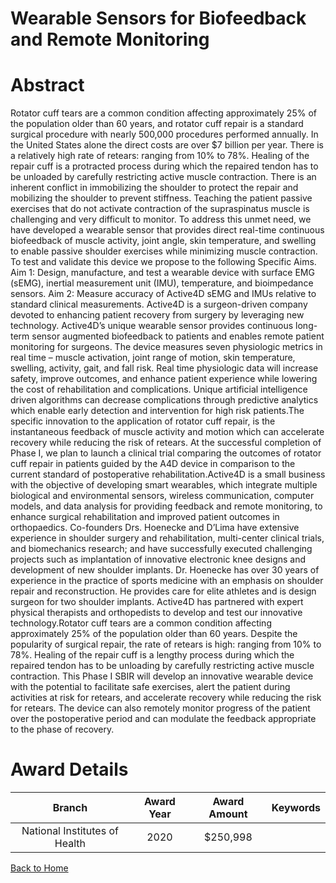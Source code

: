 
Wearable Sensors for Biofeedback and Remote Monitoring
======================================================

# Abstract


Rotator cuff tears are a common condition affecting approximately 25% of the population older than 60 years,
and rotator cuff repair is a standard surgical procedure with nearly 500,000 procedures performed annually. In
the United States alone the direct costs are over $7 billion per year. There is a relatively high rate of retears:
ranging from 10% to 78%. Healing of the repair cuff is a protracted process during which the repaired tendon
has to be unloaded by carefully restricting active muscle contraction. There is an inherent conflict in
immobilizing the shoulder to protect the repair and mobilizing the shoulder to prevent stiffness. Teaching the
patient passive exercises that do not activate contraction of the supraspinatus muscle is challenging and very
difficult to monitor. To address this unmet need, we have developed a wearable sensor that provides direct
real-time continuous biofeedback of muscle activity, joint angle, skin temperature, and swelling to enable
passive shoulder exercises while minimizing muscle contraction. To test and validate this device we propose
to the following Specific Aims.
Aim 1: Design, manufacture, and test a wearable device with surface EMG (sEMG), inertial
measurement unit (IMU), temperature, and bioimpedance sensors.
Aim 2: Measure accuracy of Active4D sEMG and IMUs relative to standard clinical measurements.
Active4D is a surgeon-driven company devoted to enhancing patient recovery from surgery by leveraging new
technology. Active4D’s unique wearable sensor provides continuous long-term sensor augmented
biofeedback to patients and enables remote patient monitoring for surgeons. The device measures seven
physiologic metrics in real time – muscle activation, joint range of motion, skin temperature, swelling, activity,
gait, and fall risk. Real time physiologic data will increase safety, improve outcomes, and enhance patient
experience while lowering the cost of rehabilitation and complications. Unique artificial intelligence driven
algorithms can decrease complications through predictive analytics which enable early detection and
intervention for high risk patients.The specific innovation to the application of rotator cuff repair, is the instantaneous feedback of muscle
activity and motion which can accelerate recovery while reducing the risk of retears. At the successful
completion of Phase I, we plan to launch a clinical trial comparing the outcomes of rotator cuff repair in patients
guided by the A4D device in comparison to the current standard of postoperative rehabilitation.Active4D is a small business with the objective of developing smart wearables, which integrate multiple
biological and environmental sensors, wireless communication, computer models, and data analysis for
providing feedback and remote monitoring, to enhance surgical rehabilitation and improved patient outcomes
in orthopaedics. Co-founders Drs. Hoenecke and D’Lima have extensive experience in shoulder surgery and
rehabilitation, multi-center clinical trials, and biomechanics research; and have successfully executed
challenging projects such as implantation of innovative electronic knee designs and development of new
shoulder implants. Dr. Hoenecke has over 30 years of experience in the practice of sports medicine with an
emphasis on shoulder repair and reconstruction. He provides care for elite athletes and is design surgeon for
two shoulder implants. Active4D has partnered with expert physical therapists and orthopedists to develop and
test our innovative technology.Rotator cuff tears are a common condition affecting approximately 25% of the population older
than 60 years. Despite the popularity of surgical repair, the rate of retears is high: ranging from
10% to 78%. Healing of the repair cuff is a lengthy process during which the repaired tendon
has to be unloading by carefully restricting active muscle contraction. This Phase I SBIR will
develop an innovative wearable device with the potential to facilitate safe exercises, alert the
patient during activities at risk for retears, and accelerate recovery while reducing the risk for
retears. The device can also remotely monitor progress of the patient over the postoperative
period and can modulate the feedback appropriate to the phase of recovery.  

# Award Details

|Branch|Award Year|Award Amount|Keywords|
| :---: | :---: | :---: | :---: |
|National Institutes of Health|2020|$250,998||
  
  


[Back to Home](https://github.com/chrischow/dod_sbir_awards/JH/#2391)